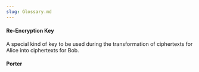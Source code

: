 ```yaml
---
slug: Glossary.md
---
```


#### Re-Encryption Key
A special kind of key to be used during the transformation of ciphertexts for Alice into ciphertexts for Bob.

#### Porter
